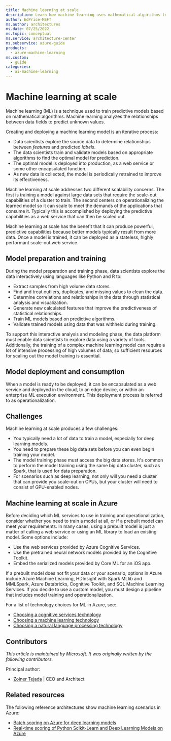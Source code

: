 ```yaml
---
title: Machine learning at scale
description: Learn how machine learning uses mathematical algorithms to analyze data relationships, train predictive models, and deploy and iterate on models at scale.
author: EdPrice-MSFT
ms.author: architectures
ms.date: 07/25/2022
ms.topic: conceptual
ms.service: architecture-center
ms.subservice: azure-guide
products:
  - azure-machine-learning
ms.custom:
  - guide
categories:
  - ai-machine-learning
---
```


# Machine learning at scale

Machine learning (ML) is a technique used to train predictive models based on mathematical algorithms. Machine learning analyzes the relationships between data fields to predict unknown values.

Creating and deploying a machine learning model is an iterative process:

- Data scientists explore the source data to determine relationships between *features* and predicted *labels*.
- The data scientists train and validate models based on appropriate algorithms to find the optimal model for prediction.
- The optimal model is deployed into production, as a web service or some other encapsulated function.
- As new data is collected, the model is periodically retrained to improve its effectiveness.

Machine learning at scale addresses two different scalability concerns. The first is training a model against large data sets that require the scale-out capabilities of a cluster to train. The second centers on operationalizing the learned model so it can scale to meet the demands of the applications that consume it. Typically this is accomplished by deploying the predictive capabilities as a web service that can then be scaled out.

Machine learning at scale has the benefit that it can produce powerful, predictive capabilities because better models typically result from more data. Once a model is trained, it can be deployed as a stateless, highly performant scale-out web service.

## Model preparation and training

During the model preparation and training phase, data scientists explore the data interactively using languages like Python and R to:

- Extract samples from high volume data stores.
- Find and treat outliers, duplicates, and missing values to clean the data.
- Determine correlations and relationships in the data through statistical analysis and visualization.
- Generate new calculated features that improve the predictiveness of statistical relationships.
- Train ML models based on predictive algorithms.
- Validate trained models using data that was withheld during training.

To support this interactive analysis and modeling phase, the data platform must enable data scientists to explore data using a variety of tools. Additionally, the training of a complex machine learning model can require a lot of intensive processing of high volumes of data, so sufficient resources for scaling out the model training is essential.

## Model deployment and consumption

When a model is ready to be deployed, it can be encapsulated as a web service and deployed in the cloud, to an edge device, or within an enterprise ML execution environment. This deployment process is referred to as operationalization.

## Challenges

Machine learning at scale produces a few challenges:

- You typically need a lot of data to train a model, especially for deep learning models.
- You need to prepare these big data sets before you can even begin training your model.
- The model training phase must access the big data stores. It's common to perform the model training using the same big data cluster, such as Spark, that is used for data preparation.
- For scenarios such as deep learning, not only will you need a cluster that can provide you scale-out on CPUs, but your cluster will need to consist of GPU-enabled nodes.

## Machine learning at scale in Azure

Before deciding which ML services to use in training and operationalization, consider whether you need to train a model at all, or if a prebuilt model can meet your requirements. In many cases, using a prebuilt model is just a matter of calling a web service or using an ML library to load an existing model. Some options include:

- Use the web services provided by Azure Cognitive Services.
- Use the pretrained neural network models provided by the Cognitive Toolkit.
- Embed the serialized models provided by Core ML for an iOS app.

If a prebuilt model does not fit your data or your scenario, options in Azure include Azure Machine Learning, HDInsight with Spark MLlib and MMLSpark, Azure Databricks, Cognitive Toolkit, and SQL Machine Learning Services. If you decide to use a custom model, you must design a pipeline that includes model training and operationalization.

For a list of technology choices for ML in Azure, see:

- [Choosing a cognitive services technology](../technology-choices/cognitive-services.md)
- [Choosing a machine learning technology](../technology-choices/data-science-and-machine-learning.md)
- [Choosing a natural language processing technology](../technology-choices/natural-language-processing.yml)

## Contributors

*This article is maintained by Microsoft. It was originally written by the following contributors.*

Principal author:

- [Zoiner Tejada](https://www.linkedin.com/in/zoinertejada) | CEO and Architect

## Related resources

The following reference architectures show machine learning scenarios in Azure:

- [Batch scoring on Azure for deep learning models](../../reference-architectures/ai/batch-scoring-deep-learning.yml)
- [Real-time scoring of Python Scikit-Learn and Deep Learning Models on Azure](../../reference-architectures/ai/real-time-scoring-machine-learning-models.yml)

